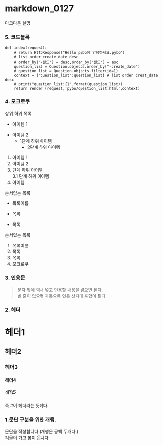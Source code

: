 # markdown_0127
마크다운 설명
### 5. 코드블록
```
def index(request):
    # return HttpResponse("Hello pybo에 안녕하세요.pybo")
    # list order create_date desc
    # order_by('-필드') = desc,order_by('필드') = asc
    question_list = Question.objects.order_by("-create_date")
    # question_list = Question.objects.filter(id=1)
    context = {"question_list":question_list} # list order creat_date desc
    # print("question_list:{}".format(question_list))
    return render (request,'pybo/question_list.html',context)
```

### 4. 모크로쿠
상위 하위 목록  
- 아이템 1  
+ 아이템 2  
  - 1단계 하위 아이템  
    * 2단계 하위 아이템  

1. 아이템 1  
2. 아이템 2  
  9. 단계 하위 아이템  
    3.1 단계 하위 아이템  
5. 아이템 


순서없는 목록  
* 목록이름
- 목록
+ 목록

순서있는 목록  
1. 목록이름
2. 목록
3. 목록
4. 모크로쿠

### 3. 인용문
> 문자 앞에 꺽새 넣고 인용할 내용을 넣으면 된다.  
> 빈 줄이 없으면 자동으로 인용 상자에 포함이 된다. 

### 2. 헤더
# 헤더1
## 헤더2
### 헤더3
#### 헤더4
##### 헤더5
즉 #이 헤더라는 뜻이다.


### 1.문단 구분을 위한 개행.
문단을 작성합니다.(개행은 공백 두개다.)  
겨울이 가고 봄이 옵니다.
